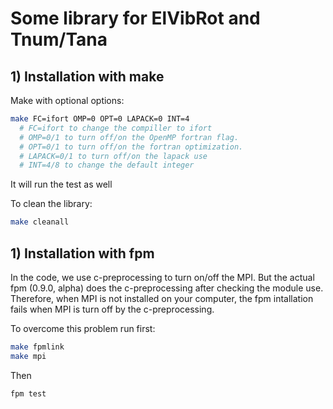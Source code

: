 # Some library for ElVibRot and Tnum/Tana

## 1) Installation with make

Make with optional options:

```bash
make FC=ifort OMP=0 OPT=0 LAPACK=0 INT=4
  # FC=ifort to change the compiller to ifort
  # OMP=0/1 to turn off/on the OpenMP fortran flag.
  # OPT=0/1 to turn off/on the fortran optimization.
  # LAPACK=0/1 to turn off/on the lapack use
  # INT=4/8 to change the default integer
```

It will run the test as well

To clean the library:

```bash
make cleanall
```


## 1) Installation with fpm

In the code, we use c-preprocessing to turn on/off the MPI.
But the actual fpm (0.9.0, alpha) does the c-preprocessing after checking the module use. 
Therefore, when MPI is not installed on your computer, the fpm intallation fails when MPI is turn off by the c-preprocessing.

To overcome this problem run first:

```bash
make fpmlink
make mpi
````

Then 

```bash
fpm test
```

